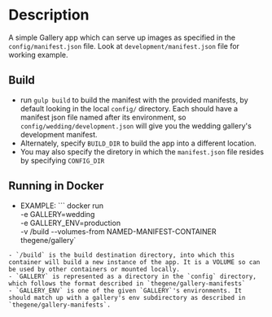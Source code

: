 # Description
A simple Gallery app which can serve up images as specified in the `config/manifest.json` file. Look at `development/manifest.json` file for working example.

## Build
- run `gulp build` to build the manifest with the provided manifests, by default looking in the local `config/` directory. Each should have a manifest json file named after its environment, so `config/wedding/development.json` will give you the wedding gallery's development manifest.
- Alternately, specify `BUILD_DIR` to build the app into a different location.
- You may also specify the diretory in which the `manifest.json` file resides by specifying `CONFIG_DIR`

## Running in Docker
- EXAMPLE: ```
  docker run \
  -e GALLERY=wedding \
  -e GALLERY_ENV=production \
  -v /build
  --volumes-from NAMED-MANIFEST-CONTAINER \
  thegene/gallery`
```
- `/build` is the build destination directory, into which this container will build a new instance of the app. It is a VOLUME so can be used by other containers or mounted locally.
- `GALLERY` is represented as a directory in the `config` directory, which follows the format described in `thegene/gallery-manifests`
- `GALLERY_ENV` is one of the given `GALLERY`'s environments. It should match up with a gallery's env subdirectory as described in `thegene/gallery-manifests`.
